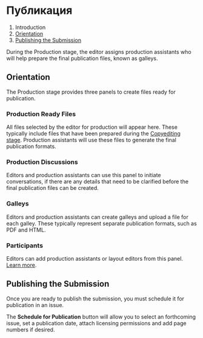 # Публикация

1. Introduction
2. [Orientation](production.md#orientation)
3. [Publishing the Submission](production.md#publish)

During the Production stage, the editor assigns production assistants who will help prepare the final publication files, known as galleys.

## <a name="orientation"></a>Orientation

The Production stage provides three panels to create files ready for publication.

### <a name="production-ready"></a>Production Ready Files

All files selected by the editor for production will appear here. These typically include files that have been prepared during the [Copyediting stage](copyediting.md). Production assistants will use these files to generate the final publication formats.

### <a name="production-discussions"></a>Production Discussions

Editors and production assistants can use this panel to initiate conversations, if there are any details that need to be clarified before the final publication files can be created.

### <a name="publication-formats"></a>Galleys

Editors and production assistants can create galleys and upload a file for each galley. These typically represent separate publication formats, such as PDF and HTML.

### <a name="participants"></a>Participants

Editors can add production assistants or layout editors from this panel. [Learn more](../editorial-workflow.md#participants).

## <a name="publish"></a>Publishing the Submission

Once you are ready to publish the submission, you must schedule it for publication in an issue.

The **Schedule for Publication** button will allow you to select an forthcoming issue, set a publication date, attach licensing permissions and add page numbers if desired.
